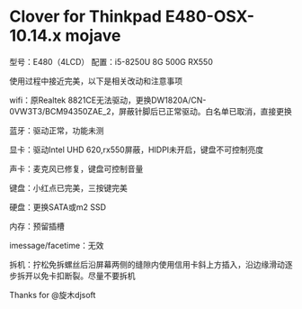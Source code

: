 # Clover for Thinkpad E480-OSX-10.14.x mojave 

型号：E480（4LCD）
配置：i5-8250U 8G 500G RX550

使用过程中接近完美，以下是相关改动和注意事项

wifi：原Realtek 8821CE无法驱动，更换DW1820A/CN-0VW3T3/BCM94350ZAE_2，屏蔽针脚后已正常驱动。白名单已取消，直接更换

蓝牙：驱动正常，功能未测

显卡：驱动Intel UHD 620,rx550屏蔽，HIDPI未开启，键盘不可控制亮度

声卡：麦克风已修复，键盘可控制音量

键盘：小红点已完美，三按键完美

硬盘：更换SATA或m2 SSD

内存：预留插槽

imessage/facetime：无效

拆机：拧松免拆螺丝后沿屏幕两侧的缝隙内使用信用卡斜上方插入，沿边缘滑动逐步拆开以免卡扣断裂。尽量不要拆机

Thanks for @旋木djsoft
